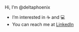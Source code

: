 Hi, I’m @deltaphoenix
- I’m interested in :coffee: and :computer:
- You can reach me at [LinkedIn](https://www.linkedin.com/in/doney-peters-43b71650/)

<!---
deltapheonix/deltapheonix is a ✨ special ✨ repository because its `README.md` (this file) appears on your GitHub profile.
You can click the Preview link to take a look at your changes.
--->

